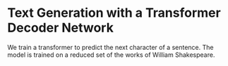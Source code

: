 # Text Generation with a Transformer Decoder Network

We train a transformer to predict the next character of a sentence. The model is trained on a reduced set of the works of William Shakespeare.